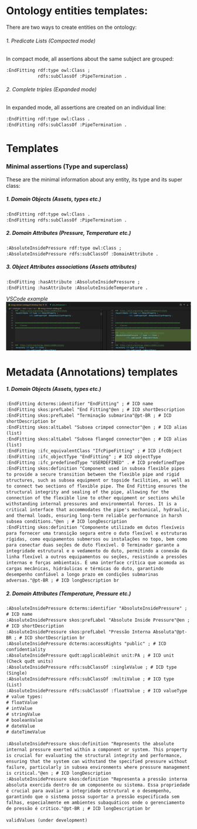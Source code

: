 # Ontology entities templates:

There are two ways to create entities on the ontology:
###### 1. Predicate Lists (Compacted mode)
In compact mode, all assertions about the same subject are grouped:
```turtle
:EndFitting rdf:type owl:Class ;
            rdfs:subClassOf :PipeTermination .
```

###### 2. Complete triples (Expanded mode)
In expanded mode, all assertions are created on an individual line:
```turtle
:EndFitting rdf:type owl:Class .
:EndFitting rdfs:subClassOf :PipeTermination .
```

# Templates

### Minimal assertions (Type and superclass)
These are the minimal information about any entity, its type and its super class:

##### 1. Domain Objects (Assets, types etc.)
```turtle
:EndFitting rdf:type owl:Class .
:EndFitting rdfs:subClassOf :PipeTermination .
```

##### 2. Domain Attributes (Pressure, Temperature etc.)
```turtle
:AbsoluteInsidePressure rdf:type owl:Class ;
:AbsoluteInsidePressure rdfs:subClassOf :DomainAttribute .
```

##### 3. Object Attributes associations (Assets attributes)
```turtle
:EndFitting :hasAttribute :AbsoluteInsidePressure ;
:EndFitting :hasAttribute :AbsoluteInsideTemperature .
```

_VSCode example_
![VSCode example](add_attribute.png)

# Metadata (Annotations) templates

##### 1. Domain Objects (Assets, types etc.)
```turtle
:EndFitting dcterms:identifier "EndFitting" ; # ICD name
:EndFitting skos:prefLabel "End Fitting"@en ; # ICD shortDescription
:EndFitting skos:prefLabel "Terminação submarina"@pt-BR ; # ICD shortDescription br
:EndFitting skos:altLabel "Subsea crimped connector"@en ; # ICD alias (list)
:EndFitting skos:altLabel "Subsea flanged connector"@en ; # ICD alias (list)
:EndFitting :ifc_equivalentClass "IfcPipeFitting" ; # ICD ifcObject
:EndFitting :ifc_objectType "EndFitting" ; # ICD objectType
:EndFitting :ifc_predefinedType "USERDEFINED" . # ICD predefinedType
:EndFitting skos:definition "Component used in subsea flexible pipes to provide a secure transition between the flexible pipe and rigid structures, such as subsea equipment or topside facilities, as well as to connect two sections of flexible pipe. The End Fitting ensures the structural integrity and sealing of the pipe, allowing for the connection of the flexible line to other equipment or sections while withstanding internal pressures and environmental forces. It is a critical interface that accommodates the pipe's mechanical, hydraulic, and thermal loads, ensuring long-term reliable performance in harsh subsea conditions."@en ; # ICD longDescription
:EndFitting skos:definition "Componente utilizado em dutos flexíveis para fornecer uma transição segura entre o duto flexível e estruturas rígidas, como equipamentos submersos ou instalações no topo, bem como para conectar duas seções de duto flexível. O Terminador garante a integridade estrutural e o vedamento do duto, permitindo a conexão da linha flexível a outros equipamentos ou seções, resistindo a pressões internas e forças ambientais. É uma interface crítica que acomoda as cargas mecânicas, hidráulicas e térmicas do duto, garantindo desempenho confiável a longo prazo em condições submarinas adversas."@pt-BR ; # ICD longDescription br
```

##### 2. Domain Attributes (Temperature, Pressure etc.)
```turtle
:AbsoluteInsidePressure dcterms:identifier "AbsoluteInsidePressure" ; # ICD name
:AbsoluteInsidePressure skos:prefLabel "Absolute Inside Pressure"@en ; # ICD shortDescription
:AbsoluteInsidePressure skos:prefLabel "Pressão Interna Absoluta"@pt-BR ; # ICD shortDescription br
:AbsoluteInsidePressure dcterms:accessRights "public" ; # ICD confidentiality
:AbsoluteInsidePressure qudt:applicableUnit unit:PA ; # ICD unit (Check qudt units)
:AbsoluteInsidePressure rdfs:subClassOf :singleValue ; # ICD type (Single)
:AbsoluteInsidePressure rdfs:subClassOf :multiValue ; # ICD type (List)
:AbsoluteInsidePressure rdfs:subClassOf :floatValue ; # ICD valueType
# value types:
# floatValue
# intValue
# stringValue
# booleanValue
# dateValue
# dateTimeValue

:AbsoluteInsidePressure skos:definition "Represents the absolute internal pressure exerted within a component or system. This property is crucial for evaluating the structural integrity and performance, ensuring that the system can withstand the specified pressure without failure, particularly in subsea environments where pressure management is critical."@en ; # ICD longDescription
:AbsoluteInsidePressure skos:definition "Representa a pressão interna absoluta exercida dentro de um componente ou sistema. Essa propriedade é crucial para avaliar a integridade estrutural e o desempenho, garantindo que o sistema possa suportar a pressão especificada sem falhas, especialmente em ambientes subaquáticos onde o gerenciamento de pressão é crítico."@pt-BR ; # ICD longDescription br

validValues (under development)

```